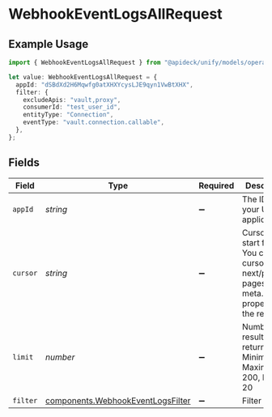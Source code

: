 # WebhookEventLogsAllRequest

## Example Usage

```typescript
import { WebhookEventLogsAllRequest } from "@apideck/unify/models/operations";

let value: WebhookEventLogsAllRequest = {
  appId: "dSBdXd2H6Mqwfg0atXHXYcysLJE9qyn1VwBtXHX",
  filter: {
    excludeApis: "vault,proxy",
    consumerId: "test_user_id",
    entityType: "Connection",
    eventType: "vault.connection.callable",
  },
};
```

## Fields

| Field                                                                                                            | Type                                                                                                             | Required                                                                                                         | Description                                                                                                      | Example                                                                                                          |
| ---------------------------------------------------------------------------------------------------------------- | ---------------------------------------------------------------------------------------------------------------- | ---------------------------------------------------------------------------------------------------------------- | ---------------------------------------------------------------------------------------------------------------- | ---------------------------------------------------------------------------------------------------------------- |
| `appId`                                                                                                          | *string*                                                                                                         | :heavy_minus_sign:                                                                                               | The ID of your Unify application                                                                                 | dSBdXd2H6Mqwfg0atXHXYcysLJE9qyn1VwBtXHX                                                                          |
| `cursor`                                                                                                         | *string*                                                                                                         | :heavy_minus_sign:                                                                                               | Cursor to start from. You can find cursors for next/previous pages in the meta.cursors property of the response. |                                                                                                                  |
| `limit`                                                                                                          | *number*                                                                                                         | :heavy_minus_sign:                                                                                               | Number of results to return. Minimum 1, Maximum 200, Default 20                                                  |                                                                                                                  |
| `filter`                                                                                                         | [components.WebhookEventLogsFilter](../../models/components/webhookeventlogsfilter.md)                           | :heavy_minus_sign:                                                                                               | Filter results                                                                                                   |                                                                                                                  |